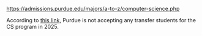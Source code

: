 https://admissions.purdue.edu/majors/a-to-z/computer-science.php

According to [this link](https://admissions.purdue.edu/apply/closedprograms.php), Purdue is not accepting any transfer students for the CS program in 2025.